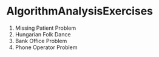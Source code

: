 # AlgorithmAnalysisExercises


1. Missing Patient Problem
2. Hungarian Folk Dance
3. Bank Office Problem
4. Phone Operator Problem
 
